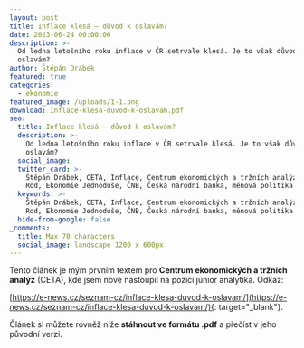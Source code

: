 ```yaml
---
layout: post
title: Inflace klesá – důvod k oslavám?
date: 2023-06-24 00:00:00
description: >-
  Od ledna letošního roku inflace v ČR setrvale klesá. Je to však důvod k
  oslavám?
author: Štěpán Drábek
featured: true
categories:
  - ekonomie
featured_image: /uploads/1-1.png
download: inflace-klesa-duvod-k-oslavam.pdf
seo:
  title: Inflace klesá – důvod k oslavám?
  description: >-
    Od ledna letošního roku inflace v ČR setrvale klesá. Je to však důvod k
    oslavám?
  social_image:
  twitter_card: >-
    Štěpán Drábek, CETA, Inflace, Centrum ekonomických a tržních analýz, Aleš
    Rod, Ekonomie Jednoduše, ČNB, Česká národní banka, měnová politika
  keywords: >-
    Štěpán Drábek, CETA, Inflace, Centrum ekonomických a tržních analýz, Aleš
    Rod, Ekonomie Jednoduše, ČNB, Česká národní banka, měnová politika
  hide-from-google: false
_comments:
  title: Max 70 characters
  social_image: landscape 1200 x 600px
---
```

Tento článek je mým prvním textem pro **Centrum ekonomických a tržních analýz** (CETA), kde jsem nově nastoupil na pozici junior analytika. Odkaz:&nbsp;

[https://e-news.cz/seznam-cz/inflace-klesa-duvod-k-oslavam/](https://e-news.cz/seznam-cz/inflace-klesa-duvod-k-oslavam/){: target="_blank"}.&nbsp;

Článek si můžete rovněž níže **stáhnout ve formátu .pdf** a přečíst v jeho původní verzi.